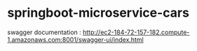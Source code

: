 # springboot-microservice-cars
swagger documentation : http://ec2-184-72-157-182.compute-1.amazonaws.com:8001/swagger-ui/index.html
